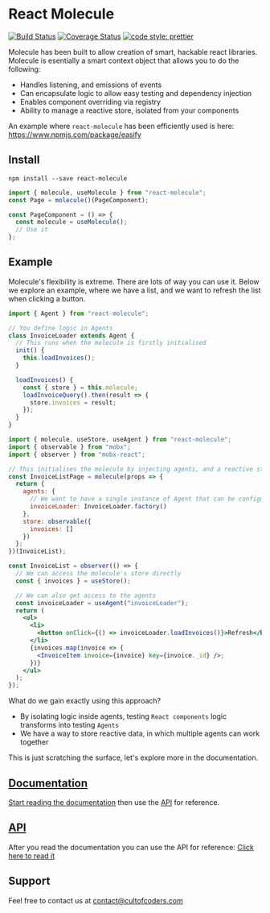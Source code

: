 # React Molecule

[![Build Status](https://travis-ci.org/cult-of-coders/react-molecule.svg?branch=master)](https://travis-ci.org/cult-of-coders/react-molecule)
[![Coverage Status](https://coveralls.io/repos/github/cult-of-coders/react-molecule/badge.svg?branch=master)](https://coveralls.io/github/cult-of-coders/react-molecule?branch=master)
[![code style: prettier](https://img.shields.io/badge/code_style-prettier-ff69b4.svg)](https://github.com/prettier/prettier)

Molecule has been built to allow creation of smart, hackable react libraries. Molecule is esentially a smart context object that allows you to do the following:

- Handles listening, and emissions of events
- Can encapsulate logic to allow easy testing and dependency injection
- Enables component overriding via registry
- Ability to manage a reactive store, isolated from your components

An example where `react-molecule` has been efficiently used is here: https://www.npmjs.com/package/easify

## Install

`npm install --save react-molecule`

```js
import { molecule, useMolecule } from "react-molecule";
const Page = molecule()(PageComponent);

const PageComponent = () => {
  const molecule = useMolecule();
  // Use it
};
```

## Example

Molecule's flexibility is extreme. There are lots of way you can use it. Below we explore an example, where we have a list, and we want to refresh the list when clicking a button.

```jsx
import { Agent } from "react-molecule";

// You define logic in Agents
class InvoiceLoader extends Agent {
  // This runs when the molecule is firstly initialised
  init() {
    this.loadInvoices();
  }

  loadInvoices() {
    const { store } = this.molecule;
    loadInvoiceQuery().then(result => {
      store.invoices = result;
    });
  }
}
```

```jsx
import { molecule, useStore, useAgent } from "react-molecule";
import { observable } from "mobx";
import { observer } from "mobx-react";

// This initialises the molecule by injecting agents, and a reactive store
const InvoiceListPage = molecule(props => {
  return {
    agents: {
      // We want to have a single instance of Agent that can be configured
      invoiceLoader: InvoiceLoader.factory()
    },
    store: observable({
      invoices: []
    })
  };
})(InvoiceList);

const InvoiceList = observer(() => {
  // We can access the molecule's store directly
  const { invoices } = useStore();

  // We can also get access to the agents
  const invoiceLoader = useAgent("invoiceLoader");
  return (
    <ul>
      <li>
        <button onClick={() => invoiceLoader.loadInvoices()}>Refresh</button>
      </li>
      {invoices.map(invoice => {
        <InvoiceItem invoice={invoice} key={invoice._id} />;
      })}
    </ul>
  );
});
```

What do we gain exactly using this approach?

- By isolating logic inside agents, testing `React components` logic transforms into testing `Agents`
- We have a way to store reactive data, in which multiple agents can work together

This is just scratching the surface, let's explore more in the documentation.

## [Documentation](./docs/index.md)

[Start reading the documentation](./docs/index.md) then use the [API](./docs/API.md) for reference.

## [API](./docs/API.md)

After you read the documentation you can use the API for reference:
[Click here to read it](./docs/API.md)

## Support

Feel free to contact us at contact@cultofcoders.com
